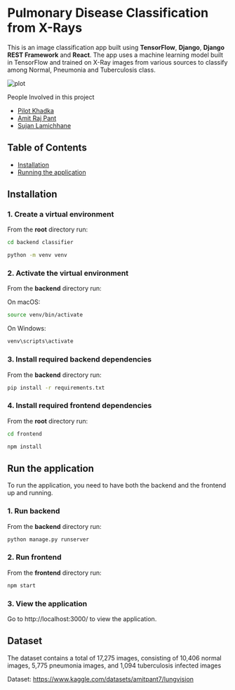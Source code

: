 # Pulmonary Disease Classification from X-Rays

This is an image classification app built using **TensorFlow**, **Django**, **Django REST Framework** and **React**. The app uses a machine learning model built in TensorFlow and trained on X-Ray images from various sources to classify among Normal, Pneumonia and Tuberculosis class.

![plot](https://raw.githubusercontent.com/rajinkhatri/Pulmonary-Classifier/main/Frontend/src/images/page1.png)

People Involved in this project
- [Pilot Khadka](https://github.com/Pilot-Khadka)
- [Amit Raj Pant](https://github.com/amitpant7)
- [Sujan Lamichhane](https://github.com/nextlevel7)


## Table of Contents 
- [Installation](#installation)
- [Running the application](#run-the-application)


## Installation

### 1. Create a virtual environment

From the **root** directory run:

```bash
cd backend classifier
```
```bash
python -m venv venv
```

### 2. Activate the virtual environment

From the **backend** directory run:

On macOS:

```bash
source venv/bin/activate
```

On Windows:

```bash
venv\scripts\activate
```

### 3. Install required backend dependencies

From the **backend** directory run:

```bash
pip install -r requirements.txt
```

### 4. Install required frontend dependencies

From the **root** directory run:

```bash
cd frontend
```
```bash
npm install
```

## Run the application

To run the application, you need to have both the backend and the frontend up and running.

### 1. Run backend

From the **backend** directory run:

```bash
python manage.py runserver
```

### 2. Run frontend

From the **frontend** directory run:

```bash
npm start
```

### 3. View the application

Go to http://localhost:3000/ to view the application.

## Dataset
The dataset contains a total of 17,275 images, consisting of 10,406 normal images, 5,775 pneumonia images, and 1,094 tuberculosis infected images

Dataset: https://www.kaggle.com/datasets/amitpant7/lungvision
